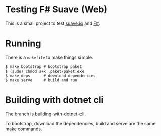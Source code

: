 # Testing F# Suave (Web)

This is a small project to test [suave.io](https://suave.io/) and [F#](https://fsharp.org/).

# Running

There is a `makefile` to make things simple.

    $ make bootstrap # bootstrap paket
    $ (sudo) chmod a+x .paket/paket.exe
    $ make deps      # download dependencies
    $ make serve     # build and run

# Building with dotnet cli

The branch is [building-with-dotnet-cli](https://github.com/diasbruno/testing-fsharp-suave-web/tree/building-with-dotnet-cli).

To bootstrap, download the dependencies, build and serve are the same make commands.
